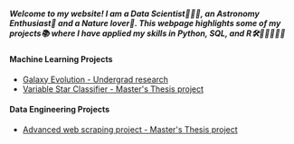 
##### Welcome to my website! I am a Data Scientist👩🏻‍💻, an Astronomy Enthusiast🔭 and a Nature lover🍃. This webpage highlights some of my projects📚 where I have applied my skills in Python, SQL, and R🛠️💪🏼👩🏻‍💻
#### Machine Learning Projects
- [Galaxy Evolution - Undergrad research](https://github.com/Abhinagit24/galaxy-research-2021.git)
- [Variable Star Classifier - Master's Thesis project](https://github.com/Abhinagit24/Classification_of_variable_stars.git)
#### Data Engineering Projects
- [Advanced web scraping project - Master's Thesis project](https://github.com/Abhinagit24/DSEI2400_Final_Project.git)

